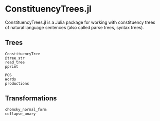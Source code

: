 # ConstituencyTrees.jl

ConstituencyTrees.jl is a Julia package for working with constituency trees of natural language sentences (also called parse trees, syntax trees).

## Trees

```@docs
ConstituencyTree
@tree_str
read_tree
pprint
```

```@docs
POS
Words
productions
```

## Transformations
```@docs
chomsky_normal_form
collapse_unary
```
